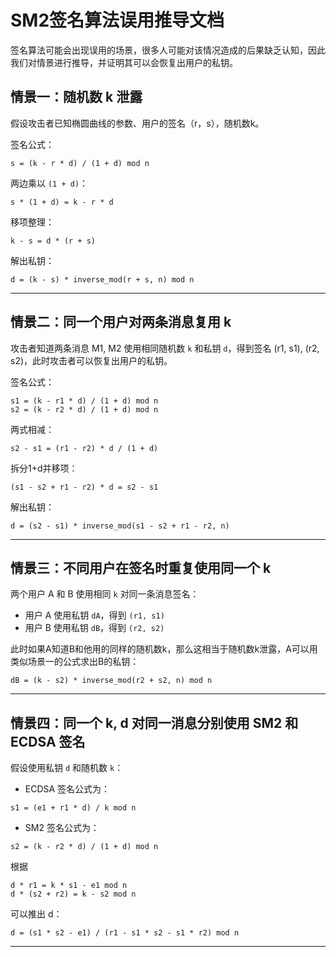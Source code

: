 
# SM2签名算法误用推导文档
签名算法可能会出现误用的场景，很多人可能对该情况造成的后果缺乏认知，因此我们对情景进行推导，并证明其可以会恢复出用户的私钥。

## 情景一：随机数 k 泄露

假设攻击者已知椭圆曲线的参数、用户的签名（r，s），随机数k。

签名公式：

```
s = (k - r * d) / (1 + d) mod n
```

两边乘以 `(1 + d)`：

```
s * (1 + d) = k - r * d
```

移项整理：

```
k - s = d * (r + s)
```

解出私钥：

```
d = (k - s) * inverse_mod(r + s, n) mod n
```

---

## 情景二：同一个用户对两条消息复用 k

攻击者知道两条消息 M1, M2 使用相同随机数 `k` 和私钥 `d`，得到签名 (r1, s1), (r2, s2)，此时攻击者可以恢复出用户的私钥。

签名公式：

```
s1 = (k - r1 * d) / (1 + d) mod n
s2 = (k - r2 * d) / (1 + d) mod n
```

两式相减：

```
s2 - s1 = (r1 - r2) * d / (1 + d)
```

拆分1+d并移项：

```
(s1 - s2 + r1 - r2) * d = s2 - s1
```

解出私钥：

```
d = (s2 - s1) * inverse_mod(s1 - s2 + r1 - r2, n)
```

---

## 情景三：不同用户在签名时重复使用同一个 k

两个用户 A 和 B 使用相同 `k` 对同一条消息签名：

- 用户 A 使用私钥 `dA`，得到 `(r1, s1)`
- 用户 B 使用私钥 `dB`，得到 `(r2, s2)`

此时如果A知道B和他用的同样的随机数k，那么这相当于随机数k泄露，A可以用类似场景一的公式求出B的私钥：



```
dB = (k - s2) * inverse_mod(r2 + s2, n) mod n
```

---

## 情景四：同一个 k, d 对同一消息分别使用 SM2 和 ECDSA 签名

假设使用私钥 `d` 和随机数 `k`：

- ECDSA 签名公式为：

```
s1 = (e1 + r1 * d) / k mod n
```


- SM2 签名公式为：

```
s2 = (k - r2 * d) / (1 + d) mod n
```


根据

```
d * r1 = k * s1 - e1 mod n
d * (s2 + r2) = k - s2 mod n
```

可以推出 d：

```
d = (s1 * s2 - e1) / (r1 - s1 * s2 - s1 * r2) mod n
```


---
